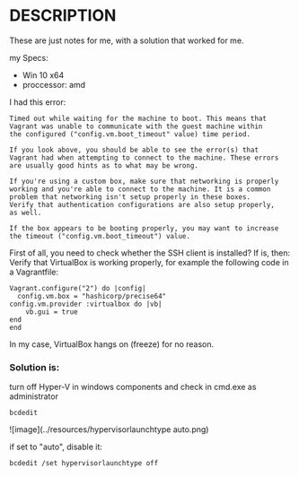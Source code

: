 # DESCRIPTION
These are just notes for me, with a solution that worked for me.

my Specs:
* Win 10 x64
* proccessor: amd

I had this error:
```
Timed out while waiting for the machine to boot. This means that
Vagrant was unable to communicate with the guest machine within
the configured ("config.vm.boot_timeout" value) time period.

If you look above, you should be able to see the error(s) that
Vagrant had when attempting to connect to the machine. These errors
are usually good hints as to what may be wrong.

If you're using a custom box, make sure that networking is properly
working and you're able to connect to the machine. It is a common
problem that networking isn't setup properly in these boxes.
Verify that authentication configurations are also setup properly,
as well.

If the box appears to be booting properly, you may want to increase
the timeout ("config.vm.boot_timeout") value.
```

First of all, you need to check whether the SSH client is installed?
If is, then:
Verify that VirtualBox is working properly, for example the following code in a Vagrantfile:
```
Vagrant.configure("2") do |config|
  config.vm.box = "hashicorp/precise64"
config.vm.provider :virtualbox do |vb|
	vb.gui = true
end
end
```
In my case, VirtualBox hangs on (freeze) for no reason.
### Solution is:
turn off Hyper-V in windows components
and
check in cmd.exe as administrator

```
bcdedit
```
![image](../resources/hypervisorlaunchtype auto.png)

if set to "auto", disable it:
```
bcdedit /set hypervisorlaunchtype off
```